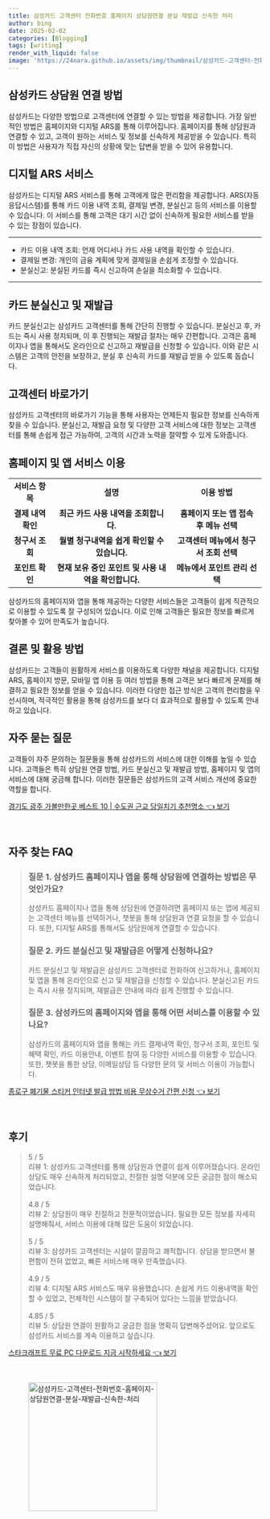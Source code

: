 ```yaml
---
title: 삼성카드 고객센터 전화번호 홈페이지 상담원연결 분실 재발급 신속한 처리
author: bing
date: 2025-02-02
categories: [Blogging]
tags: [writing]
render_with_liquid: false
image: 'https://24nara.github.io/assets/img/thumbnail/삼성카드-고객센터-전화번호-홈페이지-상담원연결-분실-재발급-신속한-처리.webp'
---
```



<h2 id='삼성카드_상담원_연결_방법'>삼성카드 상담원 연결 방법</h2>

<p>삼성카드는 다양한 방법으로 고객센터에 연결할 수 있는 방법을 제공합니다. 가장 일반적인 방법은 홈페이지와 디지털 ARS를 통해 이루어집니다. 홈페이지를 통해 상담원과 연결할 수 있고, 고객이 원하는 서비스 및 정보를 신속하게 제공받을 수 있습니다. 특히 이 방법은 사용자가 직접 자신의 상황에 맞는 답변을 받을 수 있어 유용합니다.</p>

<h2 id='디지털_ARS_서비스'>디지털 ARS 서비스</h2>

<p>삼성카드는 디지털 ARS 서비스를 통해 고객에게 많은 편리함을 제공합니다. ARS(자동응답시스템)를 통해 카드 이용 내역 조회, 결제일 변경, 분실신고 등의 서비스를 이용할 수 있습니다. 이 서비스를 통해 고객은 대기 시간 없이 신속하게 필요한 서비스를 받을 수 있는 장점이 있습니다.</p>

<hr />

<ul>
    <li>카드 이용 내역 조회: 언제 어디서나 카드 사용 내역을 확인할 수 있습니다.</li>
    <li>결제일 변경: 개인의 금융 계획에 맞게 결제일을 손쉽게 조정할 수 있습니다.</li>
    <li>분실신고: 분실된 카드를 즉시 신고하여 손실을 최소화할 수 있습니다.</li>
</ul>

<hr />

<h2 id='카드_분실신고_및_재발급'>카드 분실신고 및 재발급</h2>

<p>카드 분실신고는 삼성카드 고객센터를 통해 간단히 진행할 수 있습니다. 분실신고 후, 카드는 즉시 사용 정지되며, 이 후 진행되는 재발급 절차는 매우 간편합니다. 고객은 홈페이지나 앱을 통해서도 온라인으로 신고하고 재발급을 신청할 수 있습니다. 이와 같은 시스템은 고객의 안전을 보장하고, 분실 후 신속히 카드를 재발급 받을 수 있도록 돕습니다.</p>

<h2 id='고객센터_바로가기'>고객센터 바로가기</h2>

<p>삼성카드 고객센터의 바로가기 기능을 통해 사용자는 언제든지 필요한 정보를 신속하게 찾을 수 있습니다. 분실신고, 재발급 요청 및 다양한 고객 서비스에 대한 정보는 고객센터를 통해 손쉽게 접근 가능하여, 고객의 시간과 노력을 절약할 수 있게 도와줍니다.</p>

<h2 id='홈페이지_및_앱_서비스_이용'>홈페이지 및 앱 서비스 이용</h2>

<table>
    <tr>
        <td style="text-align: center; height: 17px;"><b>서비스 항목</b></td>
        <td style="text-align: center; height: 17px;"><b>설명</b></td>
        <td style="text-align: center; height: 17px;"><b>이용 방법</b></td>
    </tr>
    <tr>
        <td style="text-align: center; height: 17px;"><b>결제 내역 확인</b></td>
        <td style="text-align: center; height: 17px;"><b>최근 카드 사용 내역을 조회합니다.</b></td>
        <td style="text-align: center; height: 17px;"><b>홈페이지 또는 앱 접속 후 메뉴 선택</b></td>
    </tr>
    <tr>
        <td style="text-align: center; height: 17px;"><b>청구서 조회</b></td>
        <td style="text-align: center; height: 17px;"><b>월별 청구내역을 쉽게 확인할 수 있습니다.</b></td>
        <td style="text-align: center; height: 17px;"><b>고객센터 메뉴에서 청구서 조회 선택</b></td>
    </tr>
    <tr>
        <td style="text-align: center; height: 17px;"><b>포인트 확인</b></td>
        <td style="text-align: center; height: 17px;"><b>현재 보유 중인 포인트 및 사용 내역을 확인합니다.</b></td>
        <td style="text-align: center; height: 17px;"><b>메뉴에서 포인트 관리 선택</b></td>
    </tr>
</table>

<p>삼성카드의 홈페이지와 앱을 통해 제공하는 다양한 서비스들은 고객들이 쉽게 직관적으로 이용할 수 있도록 잘 구성되어 있습니다. 이로 인해 고객들은 필요한 정보를 빠르게 찾아볼 수 있어 만족도가 높습니다.</p>

<h2 id='결론_및_활용_방법'>결론 및 활용 방법</h2>

<p>삼성카드는 고객들이 원활하게 서비스를 이용하도록 다양한 채널을 제공합니다. 디지털 ARS, 홈페이지 방문, 모바일 앱 이용 등 여러 방법을 통해 고객은 보다 빠르게 문제를 해결하고 필요한 정보를 얻을 수 있습니다. 이러한 다양한 접근 방식은 고객의 편리함을 우선시하며, 적극적인 활용을 통해 삼성카드를 보다 더 효과적으로 활용할 수 있도록 안내하고 있습니다.</p>

<h2 id='자주_묻는_질문'>자주 묻는 질문</h2>

<p>고객들이 자주 문의하는 질문들을 통해 삼성카드의 서비스에 대한 이해를 높일 수 있습니다. 고객들은 특히 상담원 연결 방법, 카드 분실신고 및 재발급 방법, 홈페이지 및 앱의 서비스에 대해 궁금해 합니다. 이러한 질문들은 삼성카드의 고객 서비스 개선에 중요한 역할을 합니다.</p>


<p><a class="click-button" title="경기도 광주 가볼만한곳 베스트 10 | 수도권 근교 당일치기 추천명소" href="https://24nara.github.io/posts/%EA%B2%BD%EA%B8%B0%EB%8F%84-%EA%B4%91%EC%A3%BC-%EA%B0%80%EB%B3%BC%EB%A7%8C%ED%95%9C%EA%B3%B3-%EB%B2%A0%EC%8A%A4%ED%8A%B8-10-%EC%88%98%EB%8F%84%EA%B6%8C-%EA%B7%BC%EA%B5%90-%EB%8B%B9%EC%9D%BC%EC%B9%98%EA%B8%B0-%EC%B6%94%EC%B2%9C%EB%AA%85%EC%86%8C/" rel="dofollow">경기도 광주 가볼만한곳 베스트 10 | 수도권 근교 당일치기 추천명소 👈 보기</a></p><br>
<h2 id='자주_찾는_FAQ'>자주 찾는 FAQ</h2>
<div itemscope="" itemtype="https://schema.org/FAQPage"> 
<blockquote> 
<div itemscope="" itemprop="mainEntity" itemtype="https://schema.org/Question"> 
<h3 itemprop="name">질문 1. 삼성카드 홈페이지나 앱을 통해 상담원에 연결하는 방법은 무엇인가요?</h3> 
<div itemscope="" itemprop="acceptedAnswer" itemtype="https://schema.org/Answer"> 
<span itemprop="text"> 
<p>삼성카드 홈페이지나 앱을 통해 상담원에 연결하려면 홈페이지 또는 앱에 제공되는 고객센터 메뉴를 선택하거나, 챗봇을 통해 상담원과 연결 요청을 할 수 있습니다. 또한, 디지털 ARS를 통해서도 상담원에게 연결할 수 있습니다.</p> 
</span> 
</div> 
</div> 

<div itemscope="" itemprop="mainEntity" itemtype="https://schema.org/Question"> 
<h3 itemprop="name">질문 2. 카드 분실신고 및 재발급은 어떻게 신청하나요?</h3> 
<div itemscope="" itemprop="acceptedAnswer" itemtype="https://schema.org/Answer"> 
<span itemprop="text"> 
<p>카드 분실신고 및 재발급은 삼성카드 고객센터로 전화하여 신고하거나, 홈페이지 및 앱을 통해 온라인으로 신고 및 재발급을 신청할 수 있습니다. 분실신고된 카드는 즉시 사용 정지되며, 재발급은 안내에 따라 쉽게 진행할 수 있습니다.</p> 
</span> 
</div> 
</div> 

<div itemscope="" itemprop="mainEntity" itemtype="https://schema.org/Question"> 
<h3 itemprop="name">질문 3. 삼성카드의 홈페이지와 앱을 통해 어떤 서비스를 이용할 수 있나요?</h3> 
<div itemscope="" itemprop="acceptedAnswer" itemtype="https://schema.org/Answer"> 
<span itemprop="text"> 
<p>삼성카드의 홈페이지와 앱을 통해는 카드 결제내역 확인, 청구서 조회, 포인트 및 혜택 확인, 카드 이용안내, 이벤트 참여 등 다양한 서비스를 이용할 수 있습니다. 또한, 챗봇을 통한 상담, 이메일상담 등 다양한 문의 및 서비스 이용이 가능합니다.</p> 
</span> 
</div> 
</div> 
</blockquote> 
</div>
<p><a class="click-button" title="종로구 폐기물 스티커 인터넷 발급 방법 비용 무상수거 간편 신청" href="https://24nara.github.io/posts/%EC%A2%85%EB%A1%9C%EA%B5%AC-%ED%8F%90%EA%B8%B0%EB%AC%BC-%EC%8A%A4%ED%8B%B0%EC%BB%A4-%EC%9D%B8%ED%84%B0%EB%84%B7-%EB%B0%9C%EA%B8%89-%EB%B0%A9%EB%B2%95-%EB%B9%84%EC%9A%A9-%EB%AC%B4%EC%83%81%EC%88%98%EA%B1%B0-%EA%B0%84%ED%8E%B8-%EC%8B%A0%EC%B2%AD/" rel="dofollow">종로구 폐기물 스티커 인터넷 발급 방법 비용 무상수거 간편 신청 👈 보기</a></p><br>
<h2 id='후기'>후기</h2>
<div itemscope itemtype="https://schema.org/Product">
  <blockquote>
  <div itemprop="review" itemscope itemtype="https://schema.org/Review">
      <div itemprop="reviewRating" itemscope itemtype="https://schema.org/Rating"> <span itemprop="ratingValue">5</span> / <span itemprop="bestRating">5</span> </div>
      <span itemprop="reviewBody">리뷰 1: 삼성카드 고객센터를 통해 상담원과 연결이 쉽게 이루어졌습니다. 온라인 상담도 매우 신속하게 처리되었고, 친절한 설명 덕분에 모든 궁금한 점이 해소되었습니다.</span>
  </div>
  <br>
  <div itemprop="review" itemscope itemtype="https://schema.org/Review">
      <div itemprop="reviewRating" itemscope itemtype="https://schema.org/Rating"> <span itemprop="ratingValue">4.8</span> / <span itemprop="bestRating">5</span> </div>
      <span itemprop="reviewBody">리뷰 2: 상담원이 매우 친절하고 전문적이었습니다. 필요한 모든 정보를 자세히 설명해줘서, 서비스 이용에 대해 많은 도움이 되었습니다.</span>
  </div>
  <br>
  <div itemprop="review" itemscope itemtype="https://schema.org/Review">
      <div itemprop="reviewRating" itemscope itemtype="https://schema.org/Rating"> <span itemprop="ratingValue">5</span> / <span itemprop="bestRating">5</span> </div>
      <span itemprop="reviewBody">리뷰 3: 삼성카드 고객센터는 시설이 깔끔하고 쾌적합니다. 상담을 받으면서 불편함이 전혀 없었고, 빠른 서비스에 매우 만족했습니다.</span>
  </div>
  <br>
  <div itemprop="review" itemscope itemtype="https://schema.org/Review">
      <div itemprop="reviewRating" itemscope itemtype="https://schema.org/Rating"> <span itemprop="ratingValue">4.9</span> / <span itemprop="bestRating">5</span> </div>
      <span itemprop="reviewBody">리뷰 4: 디지털 ARS 서비스도 매우 유용했습니다. 손쉽게 카드 이용내역을 확인할 수 있었고, 전체적인 시스템이 잘 구축되어 있다는 느낌을 받았습니다.</span>
  </div>
  <br>
  <div itemprop="review" itemscope itemtype="https://schema.org/Review">
      <div itemprop="reviewRating" itemscope itemtype="https://schema.org/Rating"> <span itemprop="ratingValue">4.85</span> / <span itemprop="bestRating">5</span> </div>
      <span itemprop="reviewBody">리뷰 5: 상담원 연결이 원활하고 궁금한 점을 명확히 답변해주셨어요. 앞으로도 삼성카드 서비스를 계속 이용하고 싶습니다.</span>
  </div>
  </blockquote>
</div>
<p><a class="click-button" title="스타크래프트 무료 PC 다운로드 지금 시작하세요" href="https://24nara.github.io/posts/%EC%8A%A4%ED%83%80%ED%81%AC%EB%9E%98%ED%94%84%ED%8A%B8-%EB%AC%B4%EB%A3%8C-PC-%EB%8B%A4%EC%9A%B4%EB%A1%9C%EB%93%9C-%EC%A7%80%EA%B8%88-%EC%8B%9C%EC%9E%91%ED%95%98%EC%84%B8%EC%9A%94/" rel="dofollow">스타크래프트 무료 PC 다운로드 지금 시작하세요 👈 보기</a></p><br>
<figure class="image"><img src="https://24nara.github.io/assets/img/thumbnail/삼성카드-고객센터-전화번호-홈페이지-상담원연결-분실-재발급-신속한-처리.webp" alt="삼성카드-고객센터-전화번호-홈페이지-상담원연결-분실-재발급-신속한-처리" width="256" height="256"></figure>
